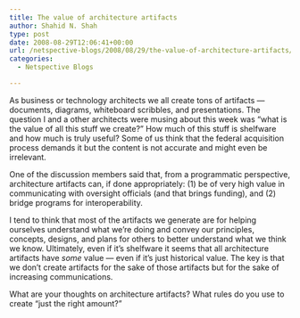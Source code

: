 ```yaml
---
title: The value of architecture artifacts
author: Shahid N. Shah
type: post
date: 2008-08-29T12:06:41+00:00
url: /netspective-blogs/2008/08/29/the-value-of-architecture-artifacts/
categories:
  - Netspective Blogs

---
```

As business or technology architects we all create tons of artifacts &#8212; documents, diagrams, whiteboard scribbles, and presentations. The question I and a other architects were musing about this week was &#8220;what is the value of all this stuff we create?&#8221; How much of this stuff is shelfware and how much is truly useful? Some of us think that the federal acquisition process demands it but the content is not accurate and might even be irrelevant.

One of the discussion members said that, from a programmatic perspective, architecture artifacts can, if done appropriately: (1) be of very high value in communicating with oversight officials (and that brings funding), and (2) bridge programs for interoperability.

I tend to think that most of the artifacts we generate are for helping ourselves understand what we&#8217;re doing and convey our principles, concepts, designs, and plans for others to better understand what we think we know. Ultimately, even if it&#8217;s shelfware it seems that all architecture artifacts have _some_ value &#8212; even if it&#8217;s just historical value. The key is that we don&#8217;t create artifacts for the sake of those artifacts but for the sake of increasing communications.

What are your thoughts on architecture artifacts? What rules do you use to create &#8220;just the right amount?&#8221;